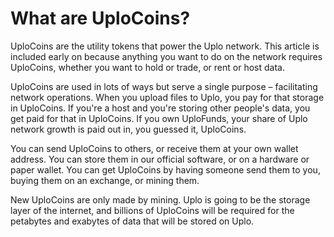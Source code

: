 # What are UploCoins?

UploCoins are the utility tokens that power the Uplo network. This article is included early on because anything you want to do on the network requires UploCoins, whether you want to hold or trade, or rent or host data.

UploCoins are used in lots of ways but serve a single purpose – facilitating network operations. When you upload files to Uplo, you pay for that storage in UploCoins. If you're a host and you're storing other people's data, you get paid for that in UploCoins. If you own UploFunds, your share of Uplo network growth is paid out in, you guessed it, UploCoins.

You can send UploCoins to others, or receive them at your own wallet address. You can store them in our official software, or on a hardware or paper wallet. You can get UploCoins by having someone send them to you, buying them on an exchange, or mining them.

New UploCoins are only made by mining.  Uplo is going to be the storage layer of the internet, and billions of UploCoins will be required for the petabytes and exabytes of data that will be stored on Uplo.

